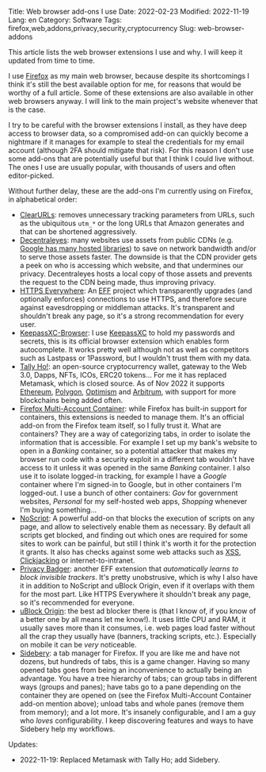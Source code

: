 Title: Web browser add-ons I use
Date: 2022-02-23
Modified: 2022-11-19
Lang: en
Category: Software
Tags: firefox,web,addons,privacy,security,cryptocurrency
Slug: web-browser-addons

This article lists the web browser extensions I use and why. I will keep it updated from
time to time.

I use [Firefox](https://www.mozilla.org/en-US/firefox/new/) as my main web browser,
because despite its shortcomings I think it's still the best available option for me, for
reasons that would be worthy of a full article. Some of these extensions are also
available in other web browsers anyway. I will link to the main project's website whenever
that is the case.

I try to be careful with the browser extensions I install, as they have deep access to
browser data, so a compromised add-on can quickly become a nightmare if it manages for
example to steal the credentials for my email account (although 2FA should mitigate that
risk). For this reason I don't use some add-ons that are potentially useful but that I
think I could live without. The ones I use are usually popular, with thousands of users
and often editor-picked.

Without further delay, these are the add-ons I'm currently using on Firefox, in
alphabetical order:

- [ClearURLs](https://addons.mozilla.org/firefox/addon/clearurls/): removes unnecessary
  tracking parameters from URLs, such as the ubiquitous `utm_*` or the long URLs that
  Amazon generates and that can be shortened aggressively.
- [Decentraleyes](https://decentraleyes.org/): many websites use assets from public CDNs
  (e.g. [Google has many hosted
  libraries](https://developers.google.com/speed/libraries/)) to save on network bandwidth
  and/or to serve those assets faster. The downside is that the CDN provider gets a peek
  on who is accessing which website, and that undermines our privacy. Decentraleyes hosts
  a local copy of those assets and prevents the request to the CDN being made, thus
  improving privacy.
- [HTTPS Everywhere](https://www.eff.org/https-everywhere): An [EFF](https://www.eff.org/)
  project which transparently upgrades (and optionally enforces) connections to use HTTPS,
  and therefore secure against eavesdropping or middleman attacks. It's transparent and
  shouldn't break any page, so it's a strong recommendation for every user.
- [KeepassXC-Browser](https://keepassxc.org/docs/KeePassXC_GettingStarted.html#_setup_browser_integration):
  I use [KeepassXC](https://keepassxc.org/) to hold my passwords and secrets, this is its
  official browser extension which enables form autocomplete. It works pretty well
  although not as well as competitors such as Lastpass or 1Password, but I wouldn't trust
  them with my data.
- [Tally Ho!](https://tallyho.org/): an open-source cryptocurrency wallet, gateway to the
  Web 3.0, Dapps, NFTs, ICOs, ERC20 tokens... For me it has replaced Metamask, which is
  closed source. As of Nov 2022 it supports [Ethereum](https://ethereum.org/en/),
  [Polygon](https://polygon.technology/), [Optimism](https://www.optimism.io/) and
  [Arbitrum](https://arbitrum.io/), with support for more blockchains being added often.
- [Firefox Multi-Account
  Container](https://addons.mozilla.org/en-US/firefox/addon/multi-account-containers/):
  while Firefox has built-in support for containers, this extensions is needed to manage
  them. It's an official add-on from the Firefox team itself, so I fully trust it. What
  are containers? They are a way of categorizing tabs, in order to isolate the information
  that is accessible. For example I set up my bank's website to open in a _Banking_
  container, so a potential attacker that makes my browser run code with a security
  exploit in a different tab wouldn't have access to it unless it was opened in the same
  _Banking_ container. I also use it to isolate logged-in tracking, for example I have a
  _Google_ container where I'm signed-in to Google, but in other containers I'm
  logged-out. I use a bunch of other containers: _Gov_ for government websites, _Personal_
  for my self-hosted web apps, _Shopping_ whenever I'm buying something...
- [NoScript](https://noscript.net/): A powerful add-on that blocks the execution of
  scripts on any page, and allow to selectively enable them as necessary. By default all
  scripts get blocked, and finding out which ones are required for some sites to work can
  be painful, but still I think it's worth it for the protection it grants. It also has
  checks against some web attacks such as [XSS](https://en.wikipedia.org/wiki/Xss),
  [Clickjacking](https://en.wikipedia.org/wiki/Clickjacking) or internet-to-intranet.
- [Privacy Badger](https://privacybadger.org/): another EFF extension that _automatically
  learns to block invisible trackers_. It's pretty unobstrusive, which is why I also have
  it in addition to NoScript and uBlock Origin, even if it overlaps with them for the most
  part. Like HTTPS Everywhere it shouldn't break any page, so it's recommended for
  everyone.
- [uBlock Origin](https://ublockorigin.com/): the best ad blocker there is (that I know
  of, if you know of a better one by all means let me know!). It uses little CPU and RAM,
  it usually saves more than it consumes, i.e. web pages load faster without all the crap
  they usually have (banners, tracking scripts, etc.). Especially on mobile it can be
  *very* noticeable.
- [Sidebery](https://addons.mozilla.org/en-US/firefox/addon/sidebery/): a tab manager for
  Firefox. If you are like me and have not dozens, but hundreds of tabs, this is a game
  changer. Having so many opened tabs goes from being an inconvenience to actually being
  an advantage. You have a tree hierarchy of tabs; can group tabs in different ways
  (groups and panes); have tabs go to a pane depending on the container they are opened on
  (see the Firefox Multi-Account Container add-on mention above); unload tabs and whole
  panes (remove them from memory); and a lot more. It's insanely configurable, and I am a
  guy who *loves* configurability. I keep discovering features and ways to have Sidebery
  help my workflows.

Updates:

- 2022-11-19: Replaced Metamask with Tally Ho; add Sidebery.
